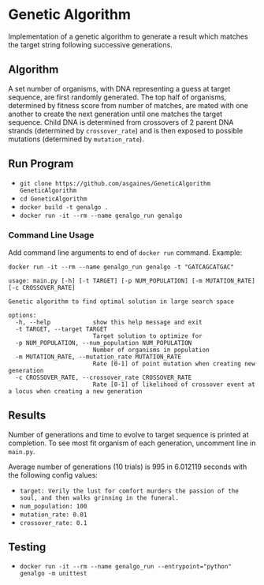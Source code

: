 # Genetic Algorithm

Implementation of a genetic algorithm to generate a result which matches the target string following successive generations. 

## Algorithm

A set number of organisms, with DNA representing a guess at target sequence, are first randomly generated. The top half of organisms, determined by fitness score from number of matches, are mated with one another to create the next generation until one matches the target sequence. Child DNA is determined from crossovers of 2 parent DNA strands (determined by `crossover_rate`) and is then exposed to possible mutations (determined by `mutation_rate`).

## Run Program

- `git clone https://github.com/asgaines/GeneticAlgorithm GeneticAlgorithm`
- `cd GeneticAlgorithm`
- `docker build -t genalgo .`
- `docker run -it --rm --name genalgo_run genalgo`

### Command Line Usage

Add command line arguments to end of `docker run` command. Example:

`docker run -it --rm --name genalgo_run genalgo -t "GATCAGCATGAC"`

```
usage: main.py [-h] [-t TARGET] [-p NUM_POPULATION] [-m MUTATION_RATE] [-c CROSSOVER_RATE]

Genetic algorithm to find optimal solution in large search space

options:
  -h, --help            show this help message and exit
  -t TARGET, --target TARGET
                        Target solution to optimize for
  -p NUM_POPULATION, --num_population NUM_POPULATION
                        Number of organisms in population
  -m MUTATION_RATE, --mutation_rate MUTATION_RATE
                        Rate [0-1] of point mutation when creating new generation
  -c CROSSOVER_RATE, --crossover_rate CROSSOVER_RATE
                        Rate [0-1] of likelihood of crossover event at a locus when creating a new generation
```


## Results

Number of generations and time to evolve to target sequence is printed at completion. To see most fit organism of each generation, uncomment line in `main.py`.

Average number of generations (10 trials) is 995 in 6.012119 seconds with the following config values:
- `target: Verily the lust for comfort murders the passion of the soul, and then walks grinning in the funeral.`
- `num_population: 100`
- `mutation_rate: 0.01`
- `crossover_rate: 0.1`

## Testing

- `docker run -it --rm --name genalgo_run --entrypoint="python" genalgo -m unittest`
